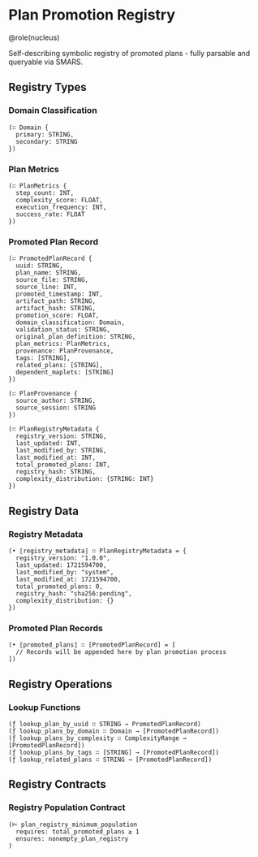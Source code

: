 # Plan Promotion Registry

@role(nucleus)

Self-describing symbolic registry of promoted plans - fully parsable and queryable via SMARS.

## Registry Types

### Domain Classification
```
(∷ Domain {
  primary: STRING,
  secondary: STRING
})
```

### Plan Metrics
```
(∷ PlanMetrics {
  step_count: INT,
  complexity_score: FLOAT,
  execution_frequency: INT,
  success_rate: FLOAT
})
```

### Promoted Plan Record
```
(∷ PromotedPlanRecord {
  uuid: STRING,
  plan_name: STRING,
  source_file: STRING,
  source_line: INT,
  promoted_timestamp: INT,
  artifact_path: STRING,
  artifact_hash: STRING,
  promotion_score: FLOAT,
  domain_classification: Domain,
  validation_status: STRING,
  original_plan_definition: STRING,
  plan_metrics: PlanMetrics,
  provenance: PlanProvenance,
  tags: [STRING],
  related_plans: [STRING],
  dependent_maplets: [STRING]
})

(∷ PlanProvenance {
  source_author: STRING,
  source_session: STRING
})

(∷ PlanRegistryMetadata {
  registry_version: STRING,
  last_updated: INT,
  last_modified_by: STRING,
  last_modified_at: INT,
  total_promoted_plans: INT,
  registry_hash: STRING,
  complexity_distribution: {STRING: INT}
})
```

## Registry Data

### Registry Metadata
```
(• ⟦registry_metadata⟧ ∷ PlanRegistryMetadata = {
  registry_version: "1.0.0",
  last_updated: 1721594700,
  last_modified_by: "system",
  last_modified_at: 1721594700,
  total_promoted_plans: 0,
  registry_hash: "sha256:pending",
  complexity_distribution: {}
})
```

### Promoted Plan Records
```
(• ⟦promoted_plans⟧ ∷ [PromotedPlanRecord] = [
  // Records will be appended here by plan promotion process
])
```

## Registry Operations

### Lookup Functions
```
(ƒ lookup_plan_by_uuid ∷ STRING → PromotedPlanRecord)
(ƒ lookup_plans_by_domain ∷ Domain → [PromotedPlanRecord])
(ƒ lookup_plans_by_complexity ∷ ComplexityRange → [PromotedPlanRecord])
(ƒ lookup_plans_by_tags ∷ [STRING] → [PromotedPlanRecord])
(ƒ lookup_related_plans ∷ STRING → [PromotedPlanRecord])
```

## Registry Contracts

### Registry Population Contract
```
(⊨ plan_registry_minimum_population
  requires: total_promoted_plans ≥ 1
  ensures: nonempty_plan_registry
)
```